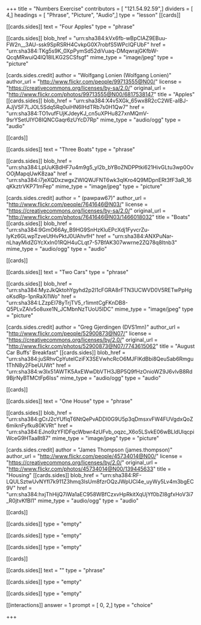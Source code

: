 +++
title = "Numbers Exercise"
contributors = [ "121.54.92.59",]
dividers = [ 4,]
headings = [ "Phrase", "Picture", "Audio",]
type = "lesson"
[[cards]]

[[cards.sides]]
text = "Four Apples"
type = "phrase"

[[cards.sides]]
blob_href = "urn:sha384:kVx6fb-wBpCIAZ9EBuu-FW2n__3AU-ssk9SpRSRH4CvkpG0X7robfS5WPcIQFUbF"
href = "urn:sha384:TKg5s9K_0XpPymSd52diVuaq-DMqwrajGKfbW-QcqMRwuiQ4lQ18lLKG2SCSfsgf"
mime_type = "image/jpeg"
type = "picture"

[cards.sides.credit]
author = "Wolfgang Lonien (Wolfgang Lonien)"
author_url = "http://www.flickr.com/people/99713555@N00/"
license = "https://creativecommons.org/licenses/by-sa/2.0/"
original_url = "http://www.flickr.com/photos/99713555@N00/6817538147"
title = "Apples"
[[cards.sides]]
blob_href = "urn:sha384:X4v5XGk_65wx8R2cC2WE-aIBJ-AJjVSF7LJOL5Sdq5Rq0uiHN6lHdTRb7s0H1Qw7"
href = "urn:sha384:TO1vufFUjKJdeyKJ_cn5uXPHu827xnMQmV-9srYSetUlYO8IQNCGaqr6zUYcD7Rp"
mime_type = "audio/ogg"
type = "audio"

[[cards]]

[[cards.sides]]
text = "Three Boats"
type = "phrase"

[[cards.sides]]
blob_href = "urn:sha384:LpUuKBdHF7u4m9g5_yI2b_bYBoZNDPPtki621HivGLtu3wp0OvOOjMapqUwK8zaa"
href = "urn:sha384:i7jeXQDxzwgxZWIQWJFNT6wk3qIKro4Q9MDpnERt3fF3aR_16qKkztrVKP71mFep"
mime_type = "image/jpeg"
type = "picture"

[cards.sides.credit]
author = " (pawpaw67)"
author_url = "http://www.flickr.com/people/7641646@N03/"
license = "https://creativecommons.org/licenses/by-sa/2.0/"
original_url = "http://www.flickr.com/photos/7641646@N03/1466018032"
title = "Boats"
[[cards.sides]]
blob_href = "urn:sha384:9GmO66Ay_B9HG9SnHzKluEPcXdj1FyvcrZu-IyKz6GLwpTzveUtHvPktJ0UAhvfH"
href = "urn:sha384:ANXPuNar-nLhayMidZGYcXxIn01RQH4uCLqt7-57BfAK307wwrne2ZQ78q8Itnb3"
mime_type = "audio/ogg"
type = "audio"

[[cards]]

[[cards.sides]]
text = "Two Cars"
type = "phrase"

[[cards.sides]]
blob_href = "urn:sha384:MyzJkQktohYgyhd2p2I1cFGRA8rFTN3UCWVD0V5RETwPpHgoKsdRp-1pnRaXi1Wo"
href = "urn:sha384:LZzpEI78yTrjTV5_r1imntCgFKnDB8-Q5PLvZAlv5o8uxe1N_JCMbnNzTUoU5IDC"
mime_type = "image/jpeg"
type = "picture"

[cards.sides.credit]
author = "Greg Gjerdingen (DVS1mn)"
author_url = "http://www.flickr.com/people/52900873@N07/"
license = "https://creativecommons.org/licenses/by/2.0/"
original_url = "http://www.flickr.com/photos/52900873@N07/7743615062"
title = "August Car Buffs' Breakfast"
[[cards.sides]]
blob_href = "urn:sha384:juSRhvCpYutelCziFX3SEVwhcRcO6MJFIKdBbi8QeuSab6Rmgu1ThN8y2FbeUUWt"
href = "urn:sha384:w3Ix51AWTK5AxEWwDbVTH3JBP5Q9fHzOnioWZ9J6vlvB8Rd9BjrNyBTMCtFp6Iss"
mime_type = "audio/ogg"
type = "audio"

[[cards]]

[[cards.sides]]
text = "One House"
type = "phrase"

[[cards.sides]]
blob_href = "urn:sha384:gCrJ2cYUfIqT6NtQePvADDI0G9U5p3qDmsxvFW4FUVgdxQoZ6miknFyfku80KVRt"
href = "urn:sha384:EJno9zYFIDFqcWbwr4zUFvb_oqzc_X6o5LSvkE06wBLldUlqcpiWceG9HTaa8t87"
mime_type = "image/jpeg"
type = "picture"

[cards.sides.credit]
author = "James Thompson (james.thompson)"
author_url = "http://www.flickr.com/people/45734014@N00/"
license = "https://creativecommons.org/licenses/by/2.0/"
original_url = "http://www.flickr.com/photos/45734014@N00/139445633"
title = "Housing"
[[cards.sides]]
blob_href = "urn:sha384:RF-LQULSztwUvNYfI7k911Z3hmq3lsUm8fzrOQzJWpUCl4e_uyWy5Lv4m3bgEC9V"
href = "urn:sha384:hxjThHijQ7iWa1aEC958WBfCzxvHpRkitXqUjYf0bZI8gfxHoV3i7_R0jtvKfBI1"
mime_type = "audio/ogg"
type = "audio"

[[cards]]

[[cards.sides]]
type = "empty"

[[cards.sides]]
type = "empty"

[[cards.sides]]
type = "empty"

[[cards]]

[[cards.sides]]
text = ""
type = "phrase"

[[cards.sides]]
type = "empty"

[[cards.sides]]
type = "empty"

[[interactions]]
answer = 1
prompt = [ 0, 2,]
type = "choice"

+++
